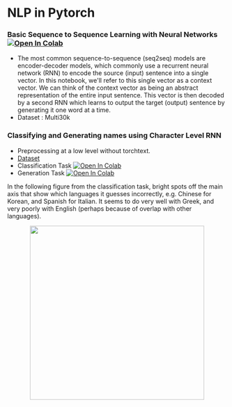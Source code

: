 # NLP in Pytorch 


### Basic Sequence to Sequence Learning with Neural Networks [![Open In Colab](https://colab.research.google.com/assets/colab-badge.svg)](https://colab.research.google.com/drive/1ouQJVR1HUeUXrh8AbJGmM_v11rRbXMFD)
- The most common sequence-to-sequence (seq2seq) models are encoder-decoder models, which commonly use a recurrent neural network (RNN) to encode the source (input) sentence into a single vector. In this notebook, we'll refer to this single vector as a context vector. We can think of the context vector as being an abstract representation of the entire input sentence. This vector is then decoded by a second RNN which learns to output the target (output) sentence by generating it one word at a time. 
- Dataset : Multi30k
 
### Classifying and Generating names using Character Level RNN 

- Preprocessing at a low level without torchtext. 
- [Dataset](https://download.pytorch.org/tutorial/data.zip)    
- Classification Task [![Open In Colab](https://colab.research.google.com/assets/colab-badge.svg)](https://colab.research.google.com/drive/1JZ8G054iHjGgv8Ub3zt7X_3cR3QFrk6e)    
- Generation Task     [![Open In Colab](https://colab.research.google.com/assets/colab-badge.svg)](https://colab.research.google.com/drive/10xdiIusBsy87d6CIkQzO3c2q2fD7wd77)

In the following figure from the classification task, bright spots off the main axis that show which languages it guesses incorrectly, e.g. Chinese for Korean, and Spanish for Italian. It seems to do very well with Greek, and very poorly with English (perhaps because of overlap with other languages).
<p align = "center">
  <img src="https://pytorch.org/tutorials/_images/sphx_glr_char_rnn_classification_tutorial_002.png" width="400">
</p>

  
